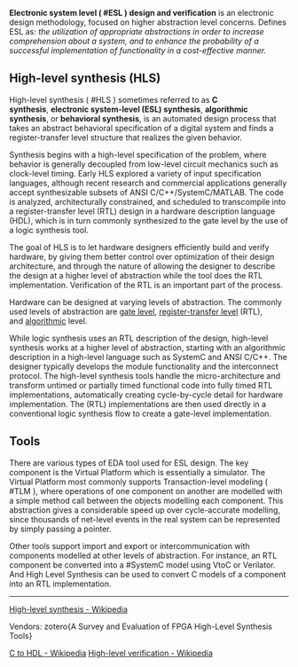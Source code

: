 
**Electronic system level ( #ESL ) design and verification** is an electronic design methodology, focused on higher abstraction level concerns.
Defines ESL as: _the utilization of appropriate abstractions in order to increase comprehension about a system, and to enhance the probability of a successful implementation of functionality in a cost-effective manner._


## **High-level synthesis** (**HLS**)
High-level synthesis ( #HLS ) sometimes referred to as **C synthesis**, **electronic system-level (ESL) synthesis**, **algorithmic synthesis**, or **behavioral synthesis**, is an automated design process that takes an abstract behavioral specification of a digital system and finds a register-transfer level structure that realizes the given behavior.

Synthesis begins with a high-level specification of the problem, where behavior is generally decoupled from low-level circuit mechanics such as clock-level timing. Early HLS explored a variety of input specification languages, although recent research and commercial applications generally accept synthesizable subsets of ANSI C/C++/SystemC/MATLAB. The code is analyzed, architecturally constrained, and scheduled to transcompile into a register-transfer level (RTL) design in a hardware description language (HDL), which is in turn commonly synthesized to the gate level by the use of a logic synthesis tool.

The goal of HLS is to let hardware designers efficiently build and verify hardware, by giving them better control over optimization of their design architecture, and through the nature of allowing the designer to describe the design at a higher level of abstraction while the tool does the RTL implementation. Verification of the RTL is an important part of the process.

Hardware can be designed at varying levels of abstraction. The commonly used levels of abstraction are [gate level](https://en.wikipedia.org/wiki/Digital_electronics "Digital electronics"), [register-transfer level](https://en.wikipedia.org/wiki/Register-transfer_level "Register-transfer level") (RTL), and [algorithmic](https://en.wikipedia.org/wiki/Algorithm "Algorithm") level.

While logic synthesis uses an RTL description of the design, high-level synthesis works at a higher level of abstraction, starting with an algorithmic description in a high-level language such as SystemC and ANSI C/C++. The designer typically develops the module functionality and the interconnect protocol. The high-level synthesis tools handle the micro-architecture and transform untimed or partially timed functional code into fully timed RTL implementations, automatically creating cycle-by-cycle detail for hardware implementation. The (RTL) implementations are then used directly in a conventional logic synthesis flow to create a gate-level implementation.


## Tools
There are various types of EDA tool used for ESL design. The key component is the Virtual Platform which is essentially a simulator. The Virtual Platform most commonly supports Transaction-level modeling ( #TLM ), where operations of one component on another are modelled with a simple method call between the objects modelling each component. This abstraction gives a considerable speed up over cycle-accurate modelling, since thousands of net-level events in the real system can be represented by simply passing a pointer.

Other tools support import and export or intercommunication with components modelled at other levels of abstraction. For instance, an RTL component be converted into a #SystemC model using VtoC or Verilator. And High Level Synthesis can be used to convert C models of a component into an RTL implementation.



---

[High-level synthesis - Wikipedia](https://en.wikipedia.org/wiki/High-level_synthesis)

Vendors: zotero{A Survey and Evaluation of FPGA High-Level Synthesis Tools}

[C to HDL - Wikipedia](https://en.wikipedia.org/wiki/C_to_HDL)
[High-level verification - Wikipedia](https://en.wikipedia.org/wiki/High-level_verification)

